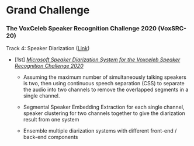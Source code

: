 # Grand Challenge  



### The VoxCeleb Speaker Recognition Challenge 2020 (VoxSRC-20)

Track 4: Speaker Diarization ([Link](https://www.robots.ox.ac.uk/~vgg/data/voxceleb/competition2020.html))

- [1st] [*Microsoft Speaker Diarization System for the Voxceleb Speaker Recognition Challenge 2020*](https://ieeexplore.ieee.org/document/9413832)

  - Assuming the maximum number of simultaneously talking speakers is two, then using continuous speech separation (CSS) to separate the audio into two channels to remove the overlapped segments in a single channel.

  - Segmental Speaker Embedding Extraction for each single channel, speaker clustering for two channels together to give the diarization result from one system

  - Ensemble multiple diarization systems with different front-end / back-end components













